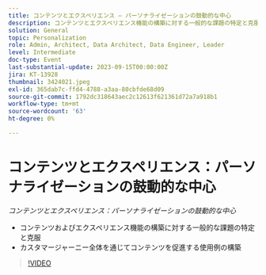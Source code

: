 ```yaml
---
title: コンテンツとエクスペリエンス — パーソナライゼーションの鼓動的な中心
description: コンテンツとエクスペリエンス機能の構築に対する一般的な課題の特定と克服カスタマージャーニーを通じてコンテンツを促進する使用例の構築
solution: General
topic: Personalization
role: Admin, Architect, Data Architect, Data Engineer, Leader
level: Intermediate
doc-type: Event
last-substantial-update: 2023-09-15T00:00:00Z
jira: KT-13928
thumbnail: 3424021.jpeg
exl-id: 365dab7c-ffd4-4788-a3aa-80cbfde68d09
source-git-commit: 1792dc318643aec2c12613f621361d72a7a918b1
workflow-type: tm+mt
source-wordcount: '63'
ht-degree: 0%

---
```


# コンテンツとエクスペリエンス：パーソナライゼーションの鼓動的な中心

*コンテンツとエクスペリエンス：パーソナライゼーションの鼓動的な中心*

* コンテンツおよびエクスペリエンス機能の構築に対する一般的な課題の特定と克服
* カスタマージャーニー全体を通じてコンテンツを促進する使用例の構築

>[!VIDEO](https://video.tv.adobe.com/v/3424021/?learn=on)
